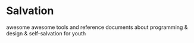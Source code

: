 Salvation
=========

awesome awesome tools and reference documents about programming &amp; design &amp; self-salvation for youth
